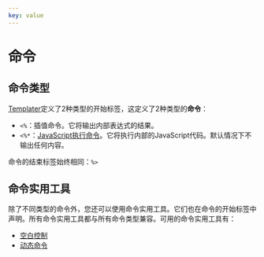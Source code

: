 ```yaml
---
key: value
---
```

# 命令

## 命令类型

[Templater](https://github.com/SilentVoid13/Templater)定义了2种类型的开始标签，这定义了2种类型的**命令**：

- `<%`：插值命令。它将输出内部表达式的结果。
- `<%*`：[JavaScript执行命令](./4.2.execution-command.md)。它将执行内部的JavaScript代码。默认情况下不输出任何内容。

命令的结束标签始终相同：`%>`

## 命令实用工具

除了不同类型的命令外，您还可以使用命令实用工具。它们也在命令的开始标签中声明。所有命令实用工具都与所有命令类型兼容。可用的命令实用工具有：

- [空白控制](./4.3.whitespace-control.md)
- [动态命令](./4.1.dynamic-command.md)

